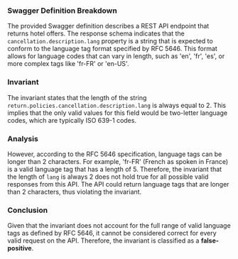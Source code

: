 ### Swagger Definition Breakdown
The provided Swagger definition describes a REST API endpoint that returns hotel offers. The response schema indicates that the `cancellation.description.lang` property is a string that is expected to conform to the language tag format specified by RFC 5646. This format allows for language codes that can vary in length, such as 'en', 'fr', 'es', or more complex tags like 'fr-FR' or 'en-US'.

### Invariant
The invariant states that the length of the string `return.policies.cancellation.description.lang` is always equal to 2. This implies that the only valid values for this field would be two-letter language codes, which are typically ISO 639-1 codes.

### Analysis
However, according to the RFC 5646 specification, language tags can be longer than 2 characters. For example, 'fr-FR' (French as spoken in France) is a valid language tag that has a length of 5. Therefore, the invariant that the length of `lang` is always 2 does not hold true for all possible valid responses from this API. The API could return language tags that are longer than 2 characters, thus violating the invariant.

### Conclusion
Given that the invariant does not account for the full range of valid language tags as defined by RFC 5646, it cannot be considered correct for every valid request on the API. Therefore, the invariant is classified as a **false-positive**.
